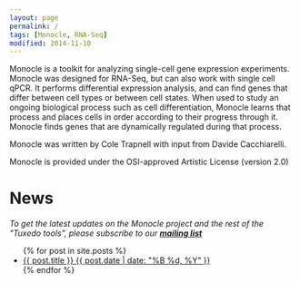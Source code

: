 ```yaml
---
layout: page
permalink: /
tags: [Monocle, RNA-Seq]
modified: 2014-11-10
---
```


Monocle is a toolkit for analyzing single-cell gene expression experiments. Monocle was designed for RNA-Seq, but can also work with single cell qPCR. It performs differential expression analysis, and can find genes that differ between cell types or between cell states. When used to study an ongoing biological process such as cell differentiation, Monocle learns that process and places cells in order according to their progress through it. Monocle finds genes that are dynamically regulated during that process. 

Monocle was written by Cole Trapnell with input from Davide Cacchiarelli. 

Monocle is provided under the OSI-approved Artistic License (version 2.0)

# News

*To get the latest updates on the Monocle project and the rest of the "Tuxedo tools", please subscribe to our [**mailing list**](https://lists.sourceforge.net/lists/listinfo/bowtie-bio-announce)* 

<ul class="post-list">
{% for post in site.posts %} 
  <li><article><a href="{{ site.url }}{{ post.url }}">{{ post.title }} <span class="entry-date"><time datetime="{{ post.date | date_to_xmlschema }}">{{ post.date | date: "%B %d, %Y" }}</time></span></a></article></li>
{% endfor %}
</ul>
